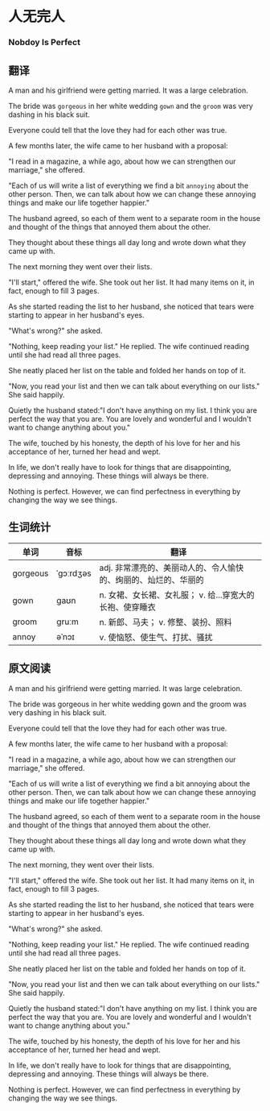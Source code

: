 # 人无完人
### Nobdoy Is Perfect

## 翻译
A man and his girlfriend were getting married. It was a large celebration.

The bride was `gorgeous` in her white wedding `gown` and the `groom` was very dashing in his black suit.

Everyone could tell that the love they had for each other was true.

A few months later, the wife came to her husband with a proposal:

"I read in a magazine, a while ago, about how we can strengthen our marriage," she offered.

"Each of us will write a list of everything we find a bit `annoying` about the other person. Then, we can talk about how we can change these annoying things and make our life together happier."

The husband agreed, so each of them went to a separate room in the house and thought of the things that annoyed them about the other.

They thought about these things all day long and wrote down what they came up with.

The next morning they went over their lists.

"I'll start," offered the wife. She took out her list. It had many items on it, in fact, enough to fill 3 pages.

As she started reading the list to her husband, she noticed that tears were starting to appear in her husband's eyes.

"What's wrong?" she asked.

"Nothing, keep reading your list." He replied. The wife continued reading until she had read all three pages.

She neatly placed her list on the table and folded her hands on top of it.

"Now, you read your list and then we can talk about everything on our lists." She said happily.

Quietly the husband stated:"I don't have anything on my list. I think you are perfect the way that you are. You are lovely and wonderful and I wouldn't want to change anything about you."

The wife, touched by his honesty, the depth of his love for her and his acceptance of her, turned her head and wept.

In life, we don't really have to look for things that are disappointing, depressing and annoying. These things will always be there.

Nothing is perfect. However, we can find perfectness in everything by changing the way we see things.

## 生词统计
| 单词 | 音标 | 翻译 |
| - | - | - |
| gorgeous | ˈɡɔːrdʒəs | adj. 非常漂亮的、美丽动人的、令人愉快的、绚丽的、灿烂的、华丽的 |
| gown | ɡaʊn | n. 女裙、女长裙、女礼服； v. 给...穿宽大的长袍、使穿睡衣 |
| groom | ɡruːm | n. 新郎、马夫； v. 修整、装扮、照料 |
| annoy | əˈnɔɪ | v. 使恼怒、使生气、打扰、骚扰 |

## 原文阅读
A man and his girlfriend were getting married. It was large celebration.

The bride was gorgeous in her white wedding gown and the groom was very dashing in his black suit.

Everyone could tell that the love they had for each other was true.

A few months later, the wife came to her husband with a proposal:

"I read in a magazine, a while ago, about how we can strengthen our marriage," she offered.

"Each of us will write a list of everything we find a bit annoying about the other person. Then, we can talk about how we can change these annoying things and make our life together happier."

The husband agreed, so each of them went to a separate room in the house and thought of the things that annoyed them about the other.

They thought about these things all day long and wrote down what they came up with.

The next morning, they went over their lists.

"I'll start," offered the wife. She took out her list. It had many items on it, in fact, enough to fill 3 pages.

As she started reading the list to her husband, she noticed that tears were starting to appear in her husband's eyes.

"What's wrong?" she asked.

"Nothing, keep reading your list." He replied. The wife continued reading until she had read all three pages.

She neatly placed her list on the table and folded her hands on top of it.

"Now, you read your list and then we can talk about everything on our lists." She said happily.

Quietly the husband stated:"I don't have anything on my list. I think you are perfect the way that you are. You are lovely and wonderful and I wouldn't want to change anything about you."

The wife, touched by his honesty, the depth of his love for her and his acceptance of her, turned her head and wept.

In life, we don't really have to look for things that are disappointing, depressing and annoying. These things will always be there.

Nothing is perfect. However, we can find perfectness in everything by changing the way we see things.

<src-rtyAudio :src="'https://rtyxmd.gitee.io/rtyresources2019/2019-October/Nobody%20Is%20Perfect.mp3'"></src-rtyAudio>